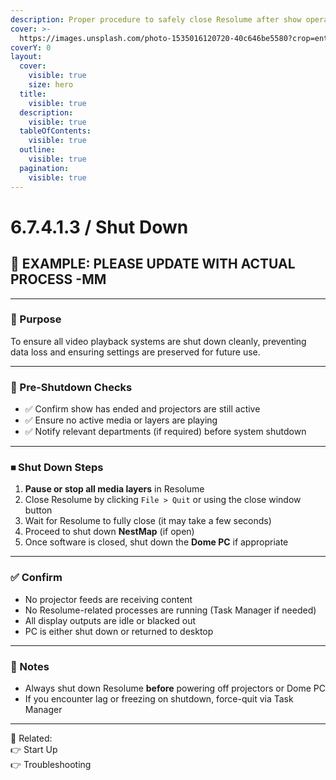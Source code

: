```yaml
---
description: Proper procedure to safely close Resolume after show operation.
cover: >-
  https://images.unsplash.com/photo-1535016120720-40c646be5580?crop=entropy&cs=srgb&fm=jpg&ixid=M3wxOTcwMjR8MHwxfHNlYXJjaHwxfHxwcm9qZWN0b3J8ZW58MHx8fHwxNzQ2NzY0MzY1fDA&ixlib=rb-4.1.0&q=85
coverY: 0
layout:
  cover:
    visible: true
    size: hero
  title:
    visible: true
  description:
    visible: true
  tableOfContents:
    visible: true
  outline:
    visible: true
  pagination:
    visible: true
---
```


# 6.7.4.1.3 / Shut Down

## 🔴 EXAMPLE: PLEASE UPDATE WITH ACTUAL PROCESS -MM

***

### 🎯 Purpose

To ensure all video playback systems are shut down cleanly, preventing data loss and ensuring settings are preserved for future use.

***

### 🧰 Pre-Shutdown Checks

* ✅ Confirm show has ended and projectors are still active
* ✅ Ensure no active media or layers are playing
* ✅ Notify relevant departments (if required) before system shutdown

***

### ⏹ Shut Down Steps

1. **Pause or stop all media layers** in Resolume
2. Close Resolume by clicking `File > Quit` or using the close window button
3. Wait for Resolume to fully close (it may take a few seconds)
4. Proceed to shut down **NestMap** (if open)
5. Once software is closed, shut down the **Dome PC** if appropriate

***

### ✅ Confirm

* No projector feeds are receiving content
* No Resolume-related processes are running (Task Manager if needed)
* All display outputs are idle or blacked out
* PC is either shut down or returned to desktop

***

### 📝 Notes

* Always shut down Resolume **before** powering off projectors or Dome PC
* If you encounter lag or freezing on shutdown, force-quit via Task Manager

***

📎 Related:\
👉 Start Up\
👉 Troubleshooting
